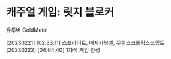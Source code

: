 # 캐주얼 게임: 릿지 블로커  

유투버 GoldMetal  

[20230221] [02:33:11] 스프라이트, 매지카복셀, 무한스크롤링스크립트  
[20230222] [04:04:40] 1차적 게임 완성  

